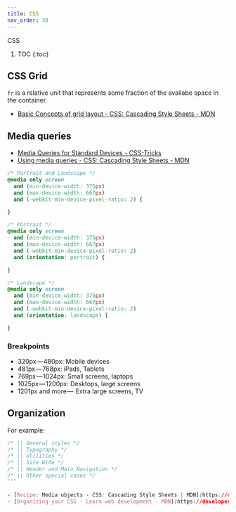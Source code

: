 ```yaml
---
title: CSS
nav_order: 30
---
```


CSS

1. TOC
   {:toc}

## CSS Grid

`fr` is a relative unit that represents some fraction of the availabe space in the container. 

- [Basic Concepts of grid layout - CSS: Cascading Style Sheets - MDN](https://developer.mozilla.org/en-US/docs/Web/CSS/CSS_Grid_Layout/Basic_Concepts_of_Grid_Layout)

## Media queries

- [Media Queries for Standard Devices - CSS-Tricks](https://css-tricks.com/snippets/css/media-queries-for-standard-devices/)
- [Using media queries - CSS: Cascading Style Sheets - MDN](https://developer.mozilla.org/en-US/docs/Web/CSS/Media_Queries/Using_media_queries)

```css
/* Portrait and Landscape */
@media only screen 
  and (min-device-width: 375px) 
  and (max-device-width: 667px) 
  and (-webkit-min-device-pixel-ratio: 2) { 

}

/* Portrait */
@media only screen 
  and (min-device-width: 375px) 
  and (max-device-width: 667px) 
  and (-webkit-min-device-pixel-ratio: 2)
  and (orientation: portrait) { 

}

/* Landscape */
@media only screen 
  and (min-device-width: 375px) 
  and (max-device-width: 667px) 
  and (-webkit-min-device-pixel-ratio: 2)
  and (orientation: landscape) { 

}
```

### Breakpoints

- 320px — 480px: Mobile devices
- 481px — 768px: iPads, Tablets
- 769px — 1024px: Small screens, laptops
- 1025px — 1200px: Desktops, large screens
- 1201px and more —  Extra large screens, TV

## Organization

For example:

`````` CSS
/* || General styles */
/* || Typography */
/* || Utilities */
/* || Site Wide */
/* || Header and Main Navigation */
/* || Other special cases */
```

- [Recipe: Media objects - CSS: Cascading Style Sheets | MDN](https://developer.mozilla.org/en-US/docs/Web/CSS/Layout_cookbook/Media_objects)s
- [Organizing your CSS - Learn web development - MDN](https://developer.mozilla.org/en-US/docs/Learn/CSS/Building_blocks/Organizing)